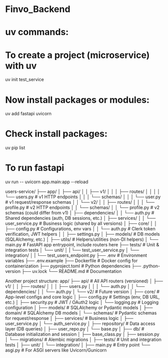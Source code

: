 # Finvo_Backend
# uv commands:

# To create a project (microservice) with uv
uv init test_service

# Now install packages or modules:
uv add fastapi uvicorn

# Check install packages:
uv pip list

# To run fastapi
uv run -- uvicorn app.main:app --reload


users-service/
├── app/
│   ├── api/
│   │   ├── v1/
│   │   │   ├── routes/
│   │   │   │   └── users.py            # v1 HTTP endpoints
│   │   │   └── schemas/
│   │   │       └── user.py             # v1 request/response schemas
│   │   └── v2/
│   │       ├── routes/
│   │       │   └── profile.py          # v2 HTTP endpoints
│   │       └── schemas/
│   │           └── profile.py          # v2 schemas (could differ from v1)
│   ├── dependencies/
│   │   └── auth.py                     # Shared dependencies (auth, DB sessions, etc.)
│   ├── services/
│   │   └── user_service.py             # Business logic (shared by all versions)
│   ├── core/
│   │   ├── config.py                   # Configurations, env vars
│   │   └── auth.py                     # Clerk token verification, JWT helpers
│   │   ├── settings.py
│   ├── models/                         # DB models (SQLAlchemy, etc.)
│   ├── utils/                          # Helpers/utilities (non-DI helpers)
│   └── main.py                        # FastAPI app entrypoint, include routers here
├── tests/                             # Unit & integration tests
│   └── unit/
│   |   └── test_user_service.py
│   └── integration/
│   |   └── test_users_endpoint.py
├── .env                              # Environment variables
├── .env.example
├── Dockerfile                        # Docker config for containerization
├── pyproject.toml                    # Python dependencies
├── .python-version
├── uv.lock
└── README.md                        # Documentation



Another project structure:
app/
├── api/                # All API routers (versioned)
│   ├── v1/
│   │   ├── routes/
│   │   │   ├── users.py
│   │   │   └── auth.py
│   │   └── dependencies/
│   │       └── auth.py
│   └── v2/             # Future version
│
├── core/               # App-level configs and core logic
│   ├── config.py       # Settings (env, DB URL, etc.)
│   ├── security.py     # JWT / OAuth2 logic
│   └── logging.py      # Logging configuration
│
├── models/             # SQLAlchemy or Pydantic models
│   ├── domain/         # SQLAlchemy DB models
│   └── schemas/        # Pydantic schemas for request/response
│
├── services/           # Business logic
│   ├── user_service.py
│   └── auth_service.py
│
├── repository/         # Data access layer (DB queries)
│   ├── user_repo.py
│   └── base.py
│
├── db/                 # Database initialization and session
│   ├── base_class.py
│   ├── session.py
│   └── migrations/     # Alembic migrations
│
├── tests/              # Unit and integration tests
│   ├── unit/
│   └── integration/
│
├── main.py             # Entry point
└── asgi.py             # For ASGI servers like Uvicorn/Gunicorn
